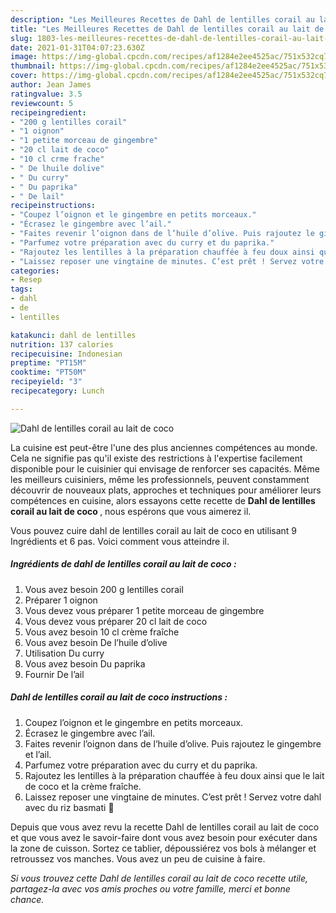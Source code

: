 ```yaml
---
description: "Les Meilleures Recettes de Dahl de lentilles corail au lait de coco"
title: "Les Meilleures Recettes de Dahl de lentilles corail au lait de coco"
slug: 1803-les-meilleures-recettes-de-dahl-de-lentilles-corail-au-lait-de-coco
date: 2021-01-31T04:07:23.630Z
image: https://img-global.cpcdn.com/recipes/af1284e2ee4525ac/751x532cq70/dahl-de-lentilles-corail-au-lait-de-coco-photo-principale-de-la-recette.jpg
thumbnail: https://img-global.cpcdn.com/recipes/af1284e2ee4525ac/751x532cq70/dahl-de-lentilles-corail-au-lait-de-coco-photo-principale-de-la-recette.jpg
cover: https://img-global.cpcdn.com/recipes/af1284e2ee4525ac/751x532cq70/dahl-de-lentilles-corail-au-lait-de-coco-photo-principale-de-la-recette.jpg
author: Jean James
ratingvalue: 3.5
reviewcount: 5
recipeingredient:
- "200 g lentilles corail"
- "1 oignon"
- "1 petite morceau de gingembre"
- "20 cl lait de coco"
- "10 cl crme frache"
- " De lhuile dolive"
- " Du curry"
- " Du paprika"
- " De lail"
recipeinstructions:
- "Coupez l’oignon et le gingembre en petits morceaux."
- "Écrasez le gingembre avec l’ail."
- "Faites revenir l’oignon dans de l’huile d’olive. Puis rajoutez le gingembre et l’ail."
- "Parfumez votre préparation avec du curry et du paprika."
- "Rajoutez les lentilles à la préparation chauffée à feu doux ainsi que le lait de coco et la crème fraîche."
- "Laissez reposer une vingtaine de minutes. C’est prêt ! Servez votre dahl avec du riz basmati 🙂"
categories:
- Resep
tags:
- dahl
- de
- lentilles

katakunci: dahl de lentilles 
nutrition: 137 calories
recipecuisine: Indonesian
preptime: "PT15M"
cooktime: "PT50M"
recipeyield: "3"
recipecategory: Lunch

---
```



![Dahl de lentilles corail au lait de coco](https://img-global.cpcdn.com/recipes/af1284e2ee4525ac/751x532cq70/dahl-de-lentilles-corail-au-lait-de-coco-photo-principale-de-la-recette.jpg)

La cuisine est peut-être l'une des plus anciennes compétences au monde. Cela ne signifie pas qu'il existe des restrictions à l'expertise facilement disponible pour le cuisinier qui envisage de renforcer ses capacités. Même les meilleurs cuisiniers, même les professionnels, peuvent constamment découvrir de nouveaux plats, approches et techniques pour améliorer leurs compétences en cuisine, alors essayons cette recette de <strong> Dahl de lentilles corail au lait de coco </strong>, nous espérons que vous aimerez il.

<!--inarticleads1-->

Vous pouvez cuire dahl de lentilles corail au lait de coco en utilisant 9 Ingrédients et 6 pas. Voici comment vous atteindre il.

##### Ingrédients de dahl de lentilles corail au lait de coco :

1. Vous avez besoin 200 g lentilles corail
1. Préparer 1 oignon
1. Vous devez vous préparer 1 petite morceau de gingembre
1. Vous devez vous préparer 20 cl lait de coco
1. Vous avez besoin 10 cl crème fraîche
1. Vous avez besoin  De l’huile d’olive
1. Utilisation  Du curry
1. Vous avez besoin  Du paprika
1. Fournir  De l’ail




<!--inarticleads2-->

##### Dahl de lentilles corail au lait de coco instructions :

1. Coupez l’oignon et le gingembre en petits morceaux.
1. Écrasez le gingembre avec l’ail.
1. Faites revenir l’oignon dans de l’huile d’olive. Puis rajoutez le gingembre et l’ail.
1. Parfumez votre préparation avec du curry et du paprika.
1. Rajoutez les lentilles à la préparation chauffée à feu doux ainsi que le lait de coco et la crème fraîche.
1. Laissez reposer une vingtaine de minutes. C’est prêt ! Servez votre dahl avec du riz basmati 🙂




<!--inarticleads1-->

<p>
Depuis que vous avez revu la recette Dahl de lentilles corail au lait de coco et que vous avez le savoir-faire dont vous avez besoin pour exécuter dans la zone de cuisson. Sortez ce tablier, dépoussiérez vos bols à mélanger et retroussez vos manches. Vous avez un peu de cuisine à faire.
</p>

<p>
<i>Si vous trouvez cette Dahl de lentilles corail au lait de coco recette utile, partagez-la avec vos amis proches ou votre famille, merci et bonne chance.</i>
</p>
